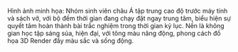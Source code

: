 Hình ảnh minh họa: Nhóm sinh viên châu Á tập trung cao độ trước máy tính và sách vở, với bộ đếm thời gian đang chạy đặt ngay trung tâm, biểu hiện sự quyết tâm hoàn thành bài trắc nghiệm trong thời gian kỷ lục. Nền là không gian học tập sáng sủa, hiện đại, với tông màu năng động, phong cách đồ họa 3D Render đầy màu sắc và sống động.